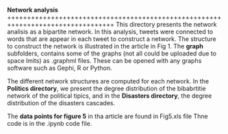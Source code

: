 **Network analysis**
+++++++++++++++++++++++++++++++++++++++++++++++++++++++++++++++++++++++++++++++++
This directory presents the network analisis as a bipartite network.
In this analysis, tweets were connected to words that are appear in each tweet to construct a network.
The structure to construct the network is illustrated in the article in Fig 1. 
The **graph** subfolders, contains some of the graphs (not all could be uploaded due to space lmits) as .graphml files. These can be opened with any graphs software such as Gephi, R or Python. 

The different network structures are computed for each network.
In the **Politics directory**, we present the degree distribution of the bibabrtitie network of the political tipics, and in the **Disasters directory**, the degree distribution of the disasters cascades.

The **data points for figure 5** in tha article are found in Fig5.xls file 
Thne code is in the .ipynb code file. 

